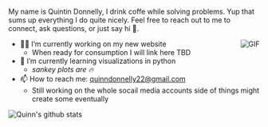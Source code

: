 My name is Quintin Donnelly, I drink coffe while solving problems. Yup that sums up everything I do quite nicely. Feel free to reach out to me to connect, ask questions, or just say hi :wave:.

<img align="right" alt="GIF" src="https://media3.giphy.com/media/8L18lNwzrGDExWOtNV/giphy.gif?cid=ecf05e478y1khbsa2rj1r1j5tiyofs3tihwf7813gt52gs2s&rid=giphy.gif" />

- 👨‍💻 I’m currently working on my new website
  - When ready for consumption I will link here TBD
- 🌱 I’m currently learning visualizations in python
  - _sankey plots are 🔥_
- 📫 How to reach me: [quinndonnelly22@gmail.com](mailto:quinndonnelly22@gmail.com)
  - Still working on the whole socail media accounts side of things might create some eventually

![Quinn's github stats](https://github-readme-stats.vercel.app/api?username=Quinn-Donnelly&show_icons=true&hide_border=true)
